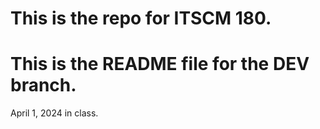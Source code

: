 # This is the repo for ITSCM 180.
# This is the README file for the DEV branch.
April 1, 2024 in class.
